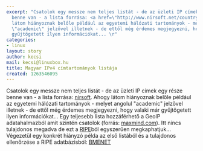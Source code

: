 ```yaml
---
excerpt: "Csatolok egy messze nem teljes listát - de az üzleti IP címek egy része
  benne van - a lista forrása: <a href=\"http://www.nirsoft.net/countryip/hu.html\">nirsoft</a>.\r\nAhogy
  látom hiányoznak belőle például az egyetemi hálózati tartományok - melyet angolul
  \"academic\" jelzővel illetnek - de ettől még érdemes megjegyezni, hogy valaki már
  gyűjtögetett ilyen információkat... \r"
categories:
- linux
layout: story
author: kecsi
mail: kecsi@linuxbox.hu
title: Magyar IPv4 címtartományok listája
created: 1263546095
---
```

Csatolok egy messze nem teljes listát - de az üzleti IP címek egy része benne van - a lista forrása: <a href="http://www.nirsoft.net/countryip/hu.html">nirsoft</a>.
Ahogy látom hiányoznak belőle például az egyetemi hálózati tartományok - melyet angolul "academic" jelzővel illetnek - de ettől még érdemes megjegyezni, hogy valaki már gyűjtögetett ilyen információkat... 
Egy teljesebb lista hozzáférhető a GeoIP adatahalmazból amit szintén csatolok (forrás: <a href="http://www.maxmind.com/download/geoip/database/GeoIPCountryCSV.zip">maxmind.com</a>). Itt nincs tulajdonos megadva de ezt a <a href="http://www.db.ripe.net">RIPE</a>ból egyszerűen megkaphatjuk...
Végezetül egy konkrét hiányzó példa az első listából és a tulajdonos ellenőrzése a RIPE adatbázisból: <a href="http://www.db.ripe.net/whois?searchtext=-G+-i+org+ORG-BME1-RIPE">BMENET</a>
